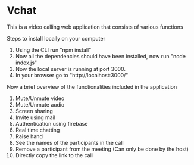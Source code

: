 # Vchat

This is a video calling web application that consists of various functions

Steps to install locally on your computer

1. Using the CLI run "npm install"
2. Now all the dependencies should have been installed, now run "node index.js"
3. Now the local server is running at port 3000.
4. In your browser go to "http://localhost:3000/"
 
Now a brief overview of the functionalities included in the application
1. Mute/Unmute video
2. Mute/Unmute audio
3. Screen sharing
4. Invite using mail
5. Authentication using firebase
6. Real time chatting
7. Raise hand
8. See the names of the participants in the call
9. Remove a participant from the meeting (Can only be done by the host)
10. Directly copy the link to the call

